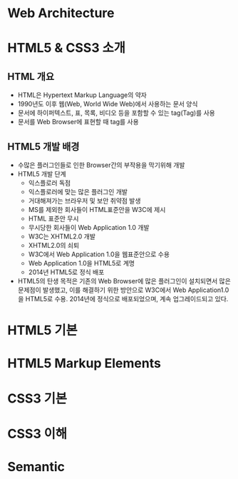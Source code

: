 # Web Architecture
# HTML5 & CSS3 소개
## HTML 개요
- HTML은 Hypertext Markup Language의 약자
- 1990년도 이후 웹(Web, World Wide Web)에서 사용하는 문서 양식
- 문서에 하이퍼텍스트, 표, 목록, 비디오 등을 포함할 수 있는 tag(Tag)를 사용
- 문서를 Web Browser에 표현할 때 tag를 사용

## HTML5 개발 배경
- 수많은 플러그인들로 인한 Browser간의 부작용을 막기위해 개발
- HTML5 개발  단계
  - 익스플로러 독점
  - 익스플로러에 맞는 많은 플러그인 개발
  - 거대해져가는 브라우저 및 보안 취약점 발생
  - MS를 제외한 회사들이 HTML표준안을 W3C에 제시
  - HTML 표준안 무시
  - 무시당한 회사들이 Web Application 1.0 개발
  - W3C는 XHTML2.0 개발
  - XHTML2.0의 쇠퇴
  - W3C에서 Web Application 1.0을 웹표준안으로 수용
  - Web Application 1.0을 HTML5로 계명
  - 2014년 HTML5로 정식 배포
- HTML5의 탄생 목적은 기존의 Web Browser에 많은 플러그인이 설치되면서 많은 문제점이 발생했고, 이를 해결하기 위한 방안으로 W3C에서 Web Application1.0을 HTML5로 수용. 2014년에 정식으로 배포되었으며, 계속 업그레이드되고 있다.
# HTML5 기본
# HTML5 Markup Elements
# CSS3 기본
# CSS3 이해
# Semantic
